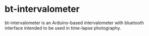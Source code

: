 bt-intervalometer
=================

bt-intervalometer is an Arduino-based intervalometer with bluetooth interface intended to be used in time-lapse photography.
